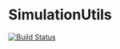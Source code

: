 # SimulationUtils

[![Build Status](https://github.com/josePereiro/SimulationUtils.jl/workflows/CI/badge.svg)](https://github.com/josePereiro/SimulationUtils.jl/actions)
